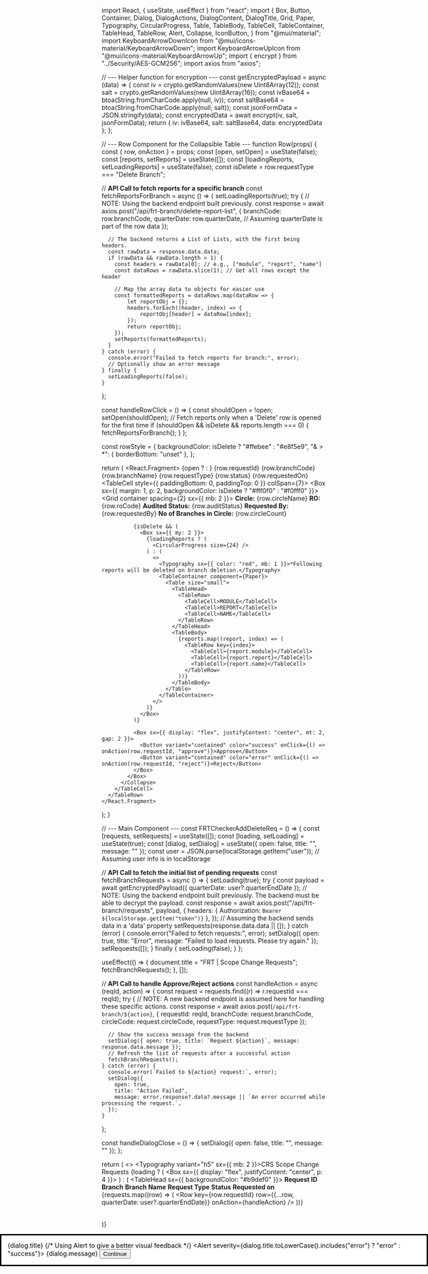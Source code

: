 import React, { useState, useEffect } from "react";
import {
  Box,
  Button,
  Container,
  Dialog,
  DialogActions,
  DialogContent,
  DialogTitle,
  Grid,
  Paper,
  Typography,
  CircularProgress,
  Table,
  TableBody,
  TableCell,
  TableContainer,
  TableHead,
  TableRow,
  Alert,
  Collapse,
  IconButton,
} from "@mui/material";
import KeyboardArrowDownIcon from "@mui/icons-material/KeyboardArrowDown";
import KeyboardArrowUpIcon from "@mui/icons-material/KeyboardArrowUp";
import { encrypt } from "../Security/AES-GCM256";
import axios from "axios";

// --- Helper function for encryption ---
const getEncryptedPayload = async (data) => {
  const iv = crypto.getRandomValues(new Uint8Array(12));
  const salt = crypto.getRandomValues(new Uint8Array(16));
  const ivBase64 = btoa(String.fromCharCode.apply(null, iv));
  const saltBase64 = btoa(String.fromCharCode.apply(null, salt));
  const jsonFormData = JSON.stringify(data);
  const encryptedData = await encrypt(iv, salt, jsonFormData);
  return { iv: ivBase64, salt: saltBase64, data: encryptedData };
};

// --- Row Component for the Collapsible Table ---
function Row(props) {
  const { row, onAction } = props;
  const [open, setOpen] = useState(false);
  const [reports, setReports] = useState([]);
  const [loadingReports, setLoadingReports] = useState(false);
  const isDelete = row.requestType === "Delete Branch";

  // **API Call to fetch reports for a specific branch**
  const fetchReportsForBranch = async () => {
    setLoadingReports(true);
    try {
      // NOTE: Using the backend endpoint built previously.
      const response = await axios.post("/api/frt-branch/delete-report-list", {
        branchCode: row.branchCode,
        quarterDate: row.quarterDate, // Assuming quarterDate is part of the row data
      });
      
      // The backend returns a List of Lists, with the first being headers.
      const rawData = response.data.data;
      if (rawData && rawData.length > 1) {
        const headers = rawData[0]; // e.g., ["module", "report", "name"]
        const dataRows = rawData.slice(1); // Get all rows except the header
        
        // Map the array data to objects for easier use
        const formattedReports = dataRows.map(dataRow => {
            let reportObj = {};
            headers.forEach((header, index) => {
                reportObj[header] = dataRow[index];
            });
            return reportObj;
        });
        setReports(formattedReports);
      }
    } catch (error) {
      console.error("Failed to fetch reports for branch:", error);
      // Optionally show an error message
    } finally {
      setLoadingReports(false);
    }
  };

  const handleRowClick = () => {
    const shouldOpen = !open;
    setOpen(shouldOpen);
    // Fetch reports only when a 'Delete' row is opened for the first time
    if (shouldOpen && isDelete && reports.length === 0) {
      fetchReportsForBranch();
    }
  };

  const rowStyle = {
    backgroundColor: isDelete ? "#ffebee" : "#e8f5e9",
    "& > *": { borderBottom: "unset" },
  };

  return (
    <React.Fragment>
      <TableRow sx={rowStyle}>
        <TableCell>
          <IconButton aria-label="expand row" size="small" onClick={handleRowClick}>
            {open ? <KeyboardArrowUpIcon /> : <KeyboardArrowDownIcon />}
          </IconButton>
        </TableCell>
        <TableCell>{row.requestId}</TableCell>
        <TableCell>{row.branchCode}</TableCell>
        <TableCell>{row.branchName}</TableCell>
        <TableCell>{row.requestType}</TableCell>
        <TableCell>{row.status}</TableCell>
        <TableCell>{row.requestedOn}</TableCell>
      </TableRow>
      <TableRow>
        <TableCell style={{ paddingBottom: 0, paddingTop: 0 }} colSpan={7}>
          <Collapse in={open} timeout="auto" unmountOnExit>
            <Box sx={{ margin: 1, p: 2, backgroundColor: isDelete ? "#fff0f0" : "#f0fff0" }}>
              <Grid container spacing={2} sx={{ mb: 2 }}>
                <Grid item xs={3}><b>Circle:</b> {row.circleName}</Grid>
                <Grid item xs={3}><b>RO:</b> {row.roCode}</Grid>
                <Grid item xs={3}><b>Audited Status:</b> {row.auditStatus}</Grid>
                <Grid item xs={3}><b>Requested By:</b> {row.requestedBy}</Grid>
                <Grid item xs={12}><b>No of Branches in Circle:</b> {row.circleCount}</Grid>
              </Grid>

              {isDelete && (
                <Box sx={{ my: 2 }}>
                  {loadingReports ? (
                    <CircularProgress size={24} />
                  ) : (
                    <>
                      <Typography sx={{ color: "red", mb: 1 }}>*Following reports will be deleted on branch deletion.</Typography>
                      <TableContainer component={Paper}>
                        <Table size="small">
                          <TableHead>
                            <TableRow>
                              <TableCell>MODULE</TableCell>
                              <TableCell>REPORT</TableCell>
                              <TableCell>NAME</TableCell>
                            </TableRow>
                          </TableHead>
                          <TableBody>
                            {reports.map((report, index) => (
                              <TableRow key={index}>
                                <TableCell>{report.module}</TableCell>
                                <TableCell>{report.report}</TableCell>
                                <TableCell>{report.name}</TableCell>
                              </TableRow>
                            ))}
                          </TableBody>
                        </Table>
                      </TableContainer>
                    </>
                  )}
                </Box>
              )}

              <Box sx={{ display: "flex", justifyContent: "center", mt: 2, gap: 2 }}>
                <Button variant="contained" color="success" onClick={() => onAction(row.requestId, "approve")}>Approve</Button>
                <Button variant="contained" color="error" onClick={() => onAction(row.requestId, "reject")}>Reject</Button>
              </Box>
            </Box>
          </Collapse>
        </TableCell>
      </TableRow>
    </React.Fragment>
  );
}

// --- Main Component ---
const FRTCheckerAddDeleteReq = () => {
  const [requests, setRequests] = useState([]);
  const [loading, setLoading] = useState(true);
  const [dialog, setDialog] = useState({ open: false, title: "", message: "" });
  const user = JSON.parse(localStorage.getItem("user")); // Assuming user info is in localStorage

  // **API Call to fetch the initial list of pending requests**
  const fetchBranchRequests = async () => {
    setLoading(true);
    try {
      const payload = await getEncryptedPayload({ quarterDate: user?.quarterEndDate });
      // NOTE: Using the backend endpoint built previously. The backend must be able to decrypt the payload.
      const response = await axios.post("/api/frt-branch/requests", payload, {
        headers: { Authorization: `Bearer ${localStorage.getItem("token")}` },
      });
      // Assuming the backend sends data in a 'data' property
      setRequests(response.data.data || []);
    } catch (error) {
      console.error("Failed to fetch requests:", error);
      setDialog({ open: true, title: "Error", message: "Failed to load requests. Please try again." });
      setRequests([]);
    } finally {
      setLoading(false);
    }
  };

  useEffect(() => {
    document.title = "FRT | Scope Change Requests";
    fetchBranchRequests();
  }, []);

  // **API Call to handle Approve/Reject actions**
  const handleAction = async (reqId, action) => {
    const request = requests.find((r) => r.requestId === reqId);
    try {
      // NOTE: A new backend endpoint is assumed here for handling these specific actions.
      const response = await axios.post(`/api/frt-branch/${action}`, {
        requestId: reqId,
        branchCode: request.branchCode,
        circleCode: request.circleCode,
        requestType: request.requestType
      });

      // Show the success message from the backend
      setDialog({ open: true, title: `Request ${action}`, message: response.data.message });
      // Refresh the list of requests after a successful action
      fetchBranchRequests();
    } catch (error) {
      console.error(`Failed to ${action} request:`, error);
      setDialog({
        open: true,
        title: "Action Failed",
        message: error.response?.data?.message || `An error occurred while processing the request.`,
      });
    }
  };

  const handleDialogClose = () => {
    setDialog({ open: false, title: "", message: "" });
  };

  return (
    <>
      <Container maxWidth={false}>
        <Typography variant="h5" sx={{ mb: 2 }}>CRS Scope Change Requests</Typography>
        <TableContainer component={Paper}>
          {loading ? (
            <Box sx={{ display: "flex", justifyContent: "center", p: 4 }}>
              <CircularProgress />
            </Box>
          ) : (
            <Table aria-label="collapsible table">
              <TableHead sx={{ backgroundColor: "#b9def0" }}>
                <TableRow>
                  <TableCell />
                  <TableCell><b>Request ID</b></TableCell>
                  <TableCell><b>Branch</b></TableCell>
                  <TableCell><b>Branch Name</b></TableCell>
                  <TableCell><b>Request Type</b></TableCell>
                  <TableCell><b>Status</b></TableCell>
                  <TableCell><b>Requested on</b></TableCell>
                </TableRow>
              </TableHead>
              <TableBody>
                {requests.map((row) => (
                  <Row key={row.requestId} row={{...row, quarterDate: user?.quarterEndDate}} onAction={handleAction} />
                ))}
              </TableBody>
            </Table>
          )}
        </TableContainer>
      </Container>
      <Dialog open={dialog.open} onClose={handleDialogClose}>
        <DialogTitle>{dialog.title}</DialogTitle>
        <DialogContent>
          {/* Using Alert to give a better visual feedback */}
          <Alert severity={dialog.title.toLowerCase().includes("error") ? "error" : "success"}>
            {dialog.message}
          </Alert>
        </DialogContent>
        <DialogActions>
          <Button onClick={handleDialogClose}>Continue</Button>
        </DialogActions>
      </Dialog>
    </>
  );
};

export default FRTCheckerAddDeleteReq;
